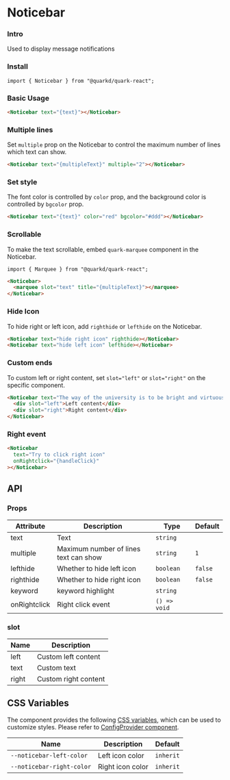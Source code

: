 # Noticebar

### Intro

Used to display message notifications

### Install

```tsx
import { Noticebar } from "@quarkd/quark-react";
```

### Basic Usage

```html
<Noticebar text="{text}"></Noticebar>
```

### Multiple lines

Set `multiple` prop on the Noticebar to control the maximum number of lines which text can show.

```html
<Noticebar text="{multipleText}" multiple="2"></Noticebar>
```

### Set style

The font color is controlled by `color` prop, and the background color is controlled by `bgcolor` prop.

```html
<Noticebar text="{text}" color="red" bgcolor="#ddd"></Noticebar>
```

### Scrollable

To make the text scrollable, embed `quark-marquee` component in the Noticebar.

```tsx
import { Marquee } from "@quarkd/quark-react";
```

```html
<Noticebar>
  <marquee slot="text" title="{multipleText}"></marquee>
</Noticebar>
```

### Hide Icon

To hide right or left icon, add `righthide` or `lefthide` on the Noticebar.

```html
<Noticebar text="hide right icon" righthide></Noticebar>
<Noticebar text="hide left icon" lefthide></Noticebar>
```

### Custom ends

To custom left or right content, set `slot="left"` or `slot="right"` on the specific component.

```html
<Noticebar text="The way of the university is to be bright and virtuous.">
  <div slot="left">Left content</div>
  <div slot="right">Right content</div>
</Noticebar>
```

### Right event

```html
<Noticebar
  text="Try to click right icon"
  onRightclick="{handleClick}"
></Noticebar>
```

## API

### Props

| Attribute    | Description                           | Type          | Default |
| ------------ | ------------------------------------- | ------------- | ------- |
| text         | Text                                  | `string`      |
| multiple     | Maximum number of lines text can show | `string`      | `1`     |
| lefthide     | Whether to hide left icon             | `boolean`     | `false` |
| righthide    | Whether to hide right icon            | `boolean `    | `false` |
| keyword      | keyword highlight                     | `string`      |         |
| onRightclick | Right click event                     | `() => void ` |         |

### slot

| Name  | Description          |
| ----- | -------------------- |
| left  | Custom left content  |
| text  | Custom text          |
| right | Custom right content |

## CSS Variables

The component provides the following [CSS variables](https://developer.mozilla.org/zh-CN/docs/Web/CSS/Using_CSS_custom_properties), which can be used to customize styles. Please refer to [ConfigProvider component](#/zh-CN/guide/theme).

| Name                      | Description      | Default   |
| ------------------------- | ---------------- | --------- |
| `--noticebar-left-color`  | Left icon color  | `inherit` |
| `--noticebar-right-color` | Right icon color | `inherit` |
